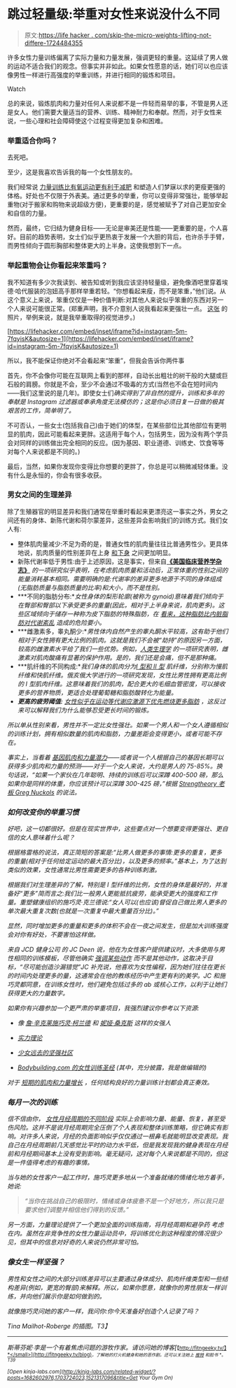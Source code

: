 # 跳过轻量级:举重对女性来说没什么不同

> 原文:[https://life hacker . com/skip-the-micro-weights-lifting-not-differe-1724484355](https://lifehacker.com/skip-the-tiny-weights-weight-lifting-isnt-that-differe-1724484355)

许多女性力量训练偏离了实际力量和力量发展，强调更轻的重量。这延续了男人做的运动不适合我们的观念。但事实并非如此。如果女性愿意的话，她们可以也应该像男性一样进行高强度的举重训练，并进行相同的锻炼和项目。

Watch

总的来说，锻炼肌肉和力量对任何人来说都不是一件轻而易举的事，不管是男人还是女人。他们需要大量适当的营养、训练、精神耐力和奉献。然而，对于女性来说，一些心理和社会障碍使这个过程变得更加复杂和困难。

### 举重适合你吗？

去死吧。

至少，这是我喜欢告诉我的每一个女性朋友的。

我们经常说 [力量训练比有氧运动更有利于减肥](http://vitals.lifehacker.com/you-dont-need-to-spend-hours-in-the-gym-to-lose-weight-1699058686#_ga=1.62360620.1824013664.1438716659) 和塑造人们梦寐以求的更瘦更强的体格。好处也不仅限于外表美。通过更多的举重，你可以变得非常强壮，能够举起重物(对于搬家和购物来说超级方便)，更重要的是，感觉被赋予了对自己更加安全和自信的力量。

然而，最终，它归结为健身目标——无论是审美还是性能——更重要的是，个人喜好。目前的趋势表明，女士们似乎更热衷于发展一个大胆的背后，也许杀手手臂，而男性倾向于圆形胸部和整体更大的上半身。这使我想到下一点。

### 举起重物会让你看起来笨重吗？

我不知道有多少次我读到、被告知或听到我应该坚持轻量级，避免像酒吧里穿着埃德·哈代服装的泡妞高手那样举重若轻。“你想看起来瘦，而不是笨重，”他们说。从这个意义上来说，笨重仅仅是一种价值判断:对其他人来说似乎笨重的东西对另一个人来说可能很正常。(郑重声明，我不介意别人说我看起来更强壮一点。 [这张](http://www.instagram.com/superLEE7) 的照片，举例来说，就是我举重取得的视觉进步。)

 [https://lifehacker.com/embed/inset/iframe?id=instagram-5m-7fqyisK&autosize=1](https://lifehacker.com/embed/inset/iframe?id=instagram-5m-7fqyisK&autosize=1) 

所以，我不能保证你绝对不会看起来“笨重”，但我会告诉你两件事

首先，你不会像你可能在互联网上看到的那样，自动长出粗壮的树干般的大腿或巨石般的肩膀。你就是不会，至少不会通过不吸毒的方式(当然也不会在短时间内——我们这里说的是几年)。即使女士们*确实得到了非自然的提升，训练和多年的奉献是 Instagram 过滤器或奉承角度无法模仿的；这是你必须日复一日做的极其艰苦的工作，简单明了。*

不可否认，一些女士(包括我自己)由于她们的体型，在某些部位比其他部位有更明显的肌肉，因此可能看起来更胖。这适用于每个人，包括男生，因为没有两个学员会对同样的训练做出完全相同的反应。(因为基因、职业道德、训练史、饮食等等对每个人来说都是不同的。)

最后，当然，如果你发现你变得比你想要的更胖了，你总是可以稍微减轻体重。没有什么是永恒的，你会有很多收获。

### **男女之间的生理差异**

除了生殖器官的明显差异和我们通常在举重时看起来更漂亮这一事实之外，男女之间还有的身体、新陈代谢和荷尔蒙差异，这些差异会影响我们的训练方式。我们女人有:

*   整体肌肉量减少:不足为奇的是，普通女性的肌肉量往往比普通男性少。更具体地说，肌肉质量的性别差异在上身 [和下身](http://link.springer.com/article/10.1007%2FBF00235103) 之间更加明显。
*   新陈代谢率低于男性:由于上述原因，这是事实，但来自[**《美国临床营养学杂志》**](http://ajcn.nutrition.org/content/65/4/895.long) *的一项研究似乎表明，在考虑肌肉质量和活动后，正常体重的性别之间的能量消耗基本相同。需要明确的是:代谢率的差异更多地源于不同的身体组成(无脂肪质量与脂肪质量的比率)和大小，而不是性别。*
*   ***不同的脂肪分布:**女性身体的梨形轮廓(被称为 gynoid)意味着我们倾向于在臀部和臀部以下承受更多的重量(因此，相对于上半身来说，肌肉更多)。这些区域倾向于储存一种称为皮下脂肪的特殊脂肪，在 [看来，这种脂肪比内脏脂肪对代谢紊乱](http://www.ncbi.nlm.nih.gov/pubmed/18220642) 造成的危险要小。*
*   ***雌激素多，睾丸酮少:**男性体内自然产生的睾丸酮水平较高，这有助于他们相对于女性拥有更大比例的肌肉。这就是我们不会被“劫持”的原因另一方面，较高的雌激素水平给了我们一些优势。例如，[*人类生理学*](http://link.springer.com/article/10.1023/A:1012395831685) 的一项研究表明，雌激素对肌肉酸痛有显著的保护作用。是的，我们还是会痛，但不是那种痛。*
*   ***肌纤维的不同构成:**我们身体的肌肉分为[I 型和 II 型](https://en.wikipedia.org/wiki/Skeletal_striated_muscle) 肌纤维，分别称为慢肌纤维和快肌纤维。俄亥俄大学进行的一项研究发现，女性比男性拥有更高比例的 I 型肌肉纤维。这意味着我们的肌肉，配合更大的毛细血管密度，可以接收更多的营养物质，更适合处理葡萄糖和脂肪酸转化为能量。*
*   ***更高的疲劳阈值:** [女性似乎在运动等代谢应激源下优先燃烧更多脂肪](http://ajpendo.physiology.org/content/283/1/E58.long) ，这反过来可以解释我们为什么能够忍受更长时间的锻炼。*

*所以单从性别来看，男性并不一定比女性强壮。如果一个男人和一个女人遵循相似的训练计划，拥有相似数量的肌肉和脂肪，力量差距会变得更小，或者可能不存在。*

*事实上，当看着 [基因肌肉和力量潜力](http://www.bodyrecomposition.com/muscle-gain/whats-my-genetic-muscular-potential.html/)——或者说一个人根据自己的基因长期可以获得多少肌肉和力量的预测——对于一个女人来说，大约是男人的 75-85%。换句话说，“如果一个家伙在几年聪明、持续的训练后可以深蹲 400-500 磅，那么如果你是同样的体重，你应该预计可以深蹲 300-425 磅，”根据 [Strengtheory 老板 Greg Nuckols](http://www.strengtheory.com) 的说法。*

### *如何改变你的举重习惯*

*好吧，这一切都很好。但是在现实世界中，这些要点对一个想要变得更强壮、更自信的女人意味着什么呢？*

*根据格雷格的说法，真正简短的答案是:“比男人做更多的事情:更多的重复，更多的重量(相对于任何给定运动的最大百分比)，以及更多的频率。”基本上，为了达到类似的效果，女性通常比男性需要更多的各种训练刺激。*

*根据我们对生理差异的了解，特别是 I 型纤维的比例，女性的身体是最好的，并准备好“更多”简而言之:我们比一般男人更能抵抗疲劳，能承受更大的强度和工作量。重塑健康组织的施巧灵·克兰德说:“女人可以(也应该)督促自己做比男人更多的单次最大重复次数(也就是一次重复中最大重量百分比)。”*

*显然，同时增加更多的重量和更多的体积不会在一夜之间发生，但是加大训练强度会对你有好处，不要害怕这样做。*

*来自 JCD 健身公司 的 JC Deen 说，他在为女性客户提供建议时，大多使用与男性相同的训练模板，尽管他确实 [强调某些动作](https://lifehacker.com/all-about-lifting-form-what-to-worry-about-and-what-n-1692058974) 而不是其他动作，这取决于目标，“尽可能创造沙漏错觉”JC 补充说，他喜欢为女性编程，因为她们往往在更长的时间内处理更多的量，这通常会在他的教练经历中产生更有利的美学。JC 和施巧灵都同意，在训练女性时，他们避免包括过多的 ab 或核心工作，以利于让她们获得更大的力量数字。*

*如果你有兴趣参加一个更严肃的举重项目，我强烈建议你参考以下资源:*

*   *像 [詹·辛克莱](http://www.jensinkler.com/)[施巧灵·柯兰德](http://jessikneeland.com/) 和 [妮娅·桑克斯](http://www.niashanks.com/) 这样的女强人*
*   *[实力理论](http://www.strengtheory.com/)*

*   *[少女远去的坚强社区](https://www.girlsgonestrong.com/)*
*   *[Bodybuilding.com 的女性训练圣经](http://www.bodybuilding.com/fun/womans_lean_sexy_bible.htm) (其中，充分披露，我是做编辑的)*

*对于 [短期的肌肉和力量增长](http://vitals.lifehacker.com/what-the-heck-newbie-gains-are-and-what-to-do-afterw-1716332727) ，任何结构良好的力量训练计划都会真正奏效。*

### ***每月一次的训练***

*信不信由你， [女性月经周期的不同阶段](http://vitals.lifehacker.com/what-to-do-if-you-think-your-period-is-affecting-your-1682009892) 实际上会影响力量、能量、恢复，甚至受伤风险。这并不是说月经周期完全压倒了个人表现和整体训练策略，但它确实有影响。对许多人来说，月经的负面影响似乎仅仅通过一根鼻毛就能明显改变表现。我自己在月经周期前几天感觉比平时的动力水平低，但是我发现我的健身表现在月经前和月经期间基本上没有受到影响。毫无疑问，这对每个人来说都是不同的，但这是一件值得考虑的有趣的事情。*

*当与她的女性客户一起工作时，施巧灵更多地从一个准备就绪的情绪化地方着手，她说:*

> *“当你在挑战自己的极限时，情绪或身体疲惫不是一个好地方，所以我只是要求他们调整并相信他们得到的反馈。”*

*另一方面，力量理论提供了一个更加全面的训练指南，将月经周期和避孕药 考虑在内。虽然在非竞争性的女性力量运动员中，将训练优化到这种程度的情况很少见，但其中的信息对好奇的人来说仍然非常可怕。*

### ***像女生一样坚强？***

*男性和女性之间的大部分训练差异可以主要通过身体成分、肌肉纤维类型和一些结构差异(例如，更宽的臀部)来解释。所以，如果你愿意，就像你的男性朋友一样训练，并向他们展示你是如何做到的。*

*就像施巧灵问她的客户一样，我问你:你今天准备好创造个人记录了吗？*

*Tina Mailhot-Roberge 的插图。T3】*

* * *

*斯蒂芬妮·李是一个有着焦虑问题的游牧作家。请访问她的博客[<small>*【http://fitngeeky.tv/】*</small>](http://fitngeeky.tv/blog)<small>*，了解她的打火机健身和她的恶作剧。还可以关注她上*</small> [<small>*推特*</small>](http://www.twitter.com/superLEE7) <small>*和*</small><small>*脸书*</small> <small>*。*T39</small>* 

*[Open *kinja-labs.com*](http://kinja-labs.com/related-widget/?posts=1682602976,1703724023,1521317096&title=Get Your Gym On)*